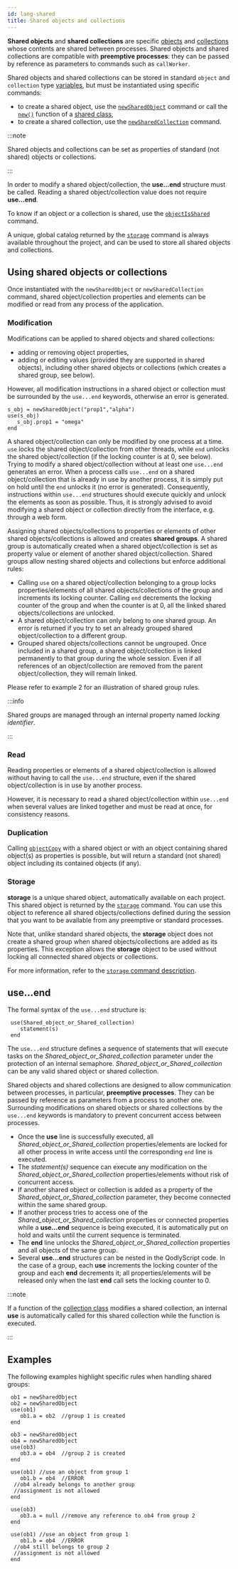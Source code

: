 ```yaml
---
id: lang-shared
title: Shared objects and collections
---
```


**Shared objects** and **shared collections** are specific [objects](lang-object.md) and [collections](lang-collection.md) whose contents are shared between processes. Shared objects and shared collections are compatible with **preemptive processes**: they can be passed by reference as parameters to commands such as `callWorker`.

Shared objects and shared collections can be stored in standard `object` and `collection` type [variables](lang-variables.md), but must be instantiated using specific commands:

- to create a shared object, use the [`newSharedObject`](../object.md#newsharedobject) command or call the [`new()`](../ClassClass.md#new) function of a [shared class](lang-classes.md#shared-classes),
- to create a shared collection, use the [`newSharedCollection`](../CollectionClass.md#newsharedcollection) command.

:::note

Shared objects and collections can be set as properties of standard (not shared) objects or collections.

:::

In order to modify a shared object/collection, the **use...end** structure must be called. Reading a shared object/collection value does not require **use...end**.

To know if an object or a collection is shared, use the [`objectIsShared`](../object.md#objectisshared) command.

A unique, global catalog returned by the [`storage`](../object.md#storage) command is always available throughout the project, and can be used to store all shared objects and collections.

## Using shared objects or collections

Once instantiated with the `newSharedObject` or `newSharedCollection` command, shared object/collection properties and elements can be modified or read from any process of the application.

### Modification

Modifications can be applied to shared objects and shared collections:

- adding or removing object properties,
- adding or editing values (provided they are supported in shared objects), including other shared objects or collections (which creates a shared group, see below).

However, all modification instructions in a shared object or collection must be surrounded by the `use...end` keywords, otherwise an error is generated.

```qs
s_obj = newSharedObject("prop1","alpha")
use(s_obj)
   s_obj.prop1 = "omega"
end
```

A shared object/collection can only be modified by one process at a time. `use` locks the shared object/collection from other threads, while `end` unlocks the shared object/collection (if the locking counter is at 0, see below). Trying to modify a shared object/collection without at least one `use...end` generates an error. When a process calls `use...end` on a shared object/collection that is already in use by another process, it is simply put on hold until the `end` unlocks it (no error is generated). Consequently, instructions within `use...end` structures should execute quickly and unlock the elements as soon as possible. Thus, it is strongly advised to avoid modifying a shared object or collection directly from the interface, e.g. through a web form.

Assigning shared objects/collections to properties or elements of other shared objects/collections is allowed and creates **shared groups**. A shared group is automatically created when a shared object/collection is set as property value or element of another shared object/collection. Shared groups allow nesting shared objects and collections but enforce additional rules:

- Calling `use` on a shared object/collection belonging to a group locks properties/elements of all shared objects/collections of the group and increments its locking counter. Calling `end` decrements the locking counter of the group and when the counter is at 0, all the linked shared objects/collections are unlocked.
- A shared object/collection can only belong to one shared group. An error is returned if you try to set an already grouped shared object/collection to a different group.
- Grouped shared objects/collections cannot be ungrouped. Once included in a shared group, a shared object/collection is linked permanently to that group during the whole session. Even if all references of an object/collection are removed from the parent object/collection, they will remain linked.

Please refer to example 2 for an illustration of shared group rules.

:::info

Shared groups are managed through an internal property named *locking identifier*.

:::


### Read

Reading properties or elements of a shared object/collection is allowed without having to call the `use...end` structure, even if the shared object/collection is in use by another process.

However, it is necessary to read a shared object/collection within `use...end` when several values are linked together and must be read at once, for consistency reasons.

### Duplication

Calling [`objectCopy`](../object.md#objectcopy) with a shared object or with an object containing shared object(s) as properties is possible, but will return a standard (not shared) object including its contained objects (if any).

### Storage

**storage** is a unique shared object, automatically available on each project. This shared object is returned by the [`storage`](../object.md#storage) command. You can use this object to reference all shared objects/collections defined during the session that you want to be available from any preemptive or standard processes.

Note that, unlike standard shared objects, the **storage** object does not create a shared group when shared objects/collections are added as its properties. This exception allows the **storage** object to be used without locking all connected shared objects or collections.

For more information, refer to the [`storage` command description](../object.md#storage).

## use...end

The formal syntax of the `use...end` structure is:

```qs
 use(Shared_object_or_Shared_collection)
    statement(s)
 end
```

The `use...end` structure defines a sequence of statements that will execute tasks on the *Shared_object_or_Shared_collection* parameter under the protection of an internal semaphore. *Shared_object_or_Shared_collection* can be any valid shared object or shared collection.

Shared objects and shared collections are designed to allow communication between processes, in particular, **preemptive processes**. They can be passed by reference as parameters from a process to another one. Surrounding modifications on shared objects or shared collections by the `use...end` keywords is mandatory to prevent concurrent access between processes.

- Once the **use** line is successfully executed, all *Shared_object_or_Shared_collection* properties/elements are locked for all other process in write access until the corresponding `end` line is executed.
- The *statement(s)* sequence can execute any modification on the *Shared_object_or_Shared_collection* properties/elements without risk of concurrent access.
- If another shared object or collection is added as a property of the *Shared_object_or_Shared_collection* parameter, they become connected within the same shared group.
- If another process tries to access one of the *Shared_object_or_Shared_collection* properties or connected properties while a **use...end** sequence is being executed, it is automatically put on hold and waits until the current sequence is terminated.
- The **end** line unlocks the *Shared_object_or_Shared_collection* properties and all objects of the same group.
- Several **use...end** structures can be nested in the QodlyScript code. In the case of a group, each **use** increments the locking counter of the group and each **end** decrements it; all properties/elements will be released only when the last **end** call sets the locking counter to 0.

:::note

If a function of the [collection class](../CollectionClass.md) modifies a shared collection, an internal **use** is automatically called for this shared collection while the function is executed.

:::


## Examples

The following examples highlight specific rules when handling shared groups:

```qs
 ob1 = newSharedObject
 ob2 = newSharedObject
 use(ob1)
    ob1.a = ob2  //group 1 is created
 end

 ob3 = newSharedObject
 ob4 = newSharedObject
 use(ob3)
    ob3.a = ob4  //group 2 is created
 end

 use(ob1) //use an object from group 1
    ob1.b = ob4  //ERROR
  //ob4 already belongs to another group
  //assignment is not allowed
 end

 use(ob3)
    ob3.a = null //remove any reference to ob4 from group 2
 end

 use(ob1) //use an object from group 1
    ob1.b = ob4  //ERROR
  //ob4 still belongs to group 2
  //assignment is not allowed
 end
```
